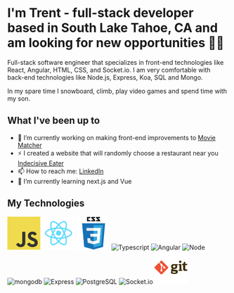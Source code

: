 # I'm Trent - full-stack developer based in South Lake Tahoe, CA and am looking for new opportunities 👨‍💻
Full-stack software engineer that specializes in front-end technologies like React, Angular, HTML, CSS, and Socket.io. I am very comfortable with back-end technologies like Node.js, Express, Koa, SQL and Mongo. 
<br>


In my spare time I snowboard, climb, play video games and spend time with my son.

## What I've been up to
- 🔭 I’m currently working on making front-end improvements to [Movie Matcher](https://github.com/trentarnold/MovieMatcher) 
- ⚡ I created a website that will randomly choose a restaurant near you [Indecisive Eater](https://github.com/trentarnold/indecisive-eater)
- 📫 How to reach me: [LinkedIn](https://www.linkedin.com/in/-trentarnold/)
- 🌱 I’m currently learning next.js and Vue
## My Technologies
<img src="https://raw.githubusercontent.com/github/explore/80688e429a7d4ef2fca1e82350fe8e3517d3494d/topics/javascript/javascript.png" alt="drawing" width="75"/> <img src="https://raw.githubusercontent.com/github/explore/80688e429a7d4ef2fca1e82350fe8e3517d3494d/topics/react/react.png" alt= "react" width ="75" /> 
<img src="https://raw.githubusercontent.com/github/explore/80688e429a7d4ef2fca1e82350fe8e3517d3494d/topics/css/css.png" alt= "CSS" width ="75" />
<img src="https://camo.githubusercontent.com/6fe3aee5005231f9cf6e7f7afaa2385d66a921313ee40b872bd2e6e699779e9d/68747470733a2f2f75706c6f61642e77696b696d656469612e6f72672f77696b6970656469612f636f6d6d6f6e732f7468756d622f342f34632f547970657363726970745f6c6f676f5f323032302e7376672f32303070782d547970657363726970745f6c6f676f5f323032302e7376672e706e67" alt= "Typescript" width ="75" />
<img src="https://camo.githubusercontent.com/2d71b0a23f1207fe0276b15d7c711fe8eb77fcc4e11372ad523a914d13a9580c/68747470733a2f2f616e67756c61722e696f2f6173736574732f696d616765732f6c6f676f732f616e67756c61722f616e67756c61722e706e67" alt= "Angular" width ="75" />
<img src="https://camo.githubusercontent.com/bac2d417632a16c3a078aefc7b5bb7442c2d40478ae4cc30b3b1c577ce439272/68747470733a2f2f64657374617469632e626c6f622e636f72652e77696e646f77732e6e65742f696d616765732f6e6f64656a732d6c6f676f2e706e67" alt= "Node" width ="75" />
<img src="https://camo.githubusercontent.com/7e4152920c3110345069fe0ac9ef055c9ffa64c7d53622e5e18dd2450600b70a/68747470733a2f2f62616e6e6572322e636c65616e706e672e636f6d2f32303138303730322f6267742f6b697373706e672d6d6f6e676f64622d64617461626173652d6e6f73716c2d706f737467726573716c2d6d6f6e676f2d35623339663965333434356661362e353635323734363431353330353236313739323830312e6a7067" alt= "mongodb" width ="75" />
<img src="https://camo.githubusercontent.com/a7182a27e4991ed666520fee1ab0935f18d19f23a19a43a1c78e2067c578f9b2/68747470733a2f2f656e637279707465642d74626e302e677374617469632e636f6d2f696d616765733f713d74626e3a414e64394763534b6d74417632475f4c6f5676597a567068676b6157365731796a337a3074523769677726757371703d434155" alt= "Express" width ="75" />
<img src="https://camo.githubusercontent.com/2717985f26463c118a5e93fd5ab74cbafe4dd5c9e9a9ca4bf2af249baf4d92a7/68747470733a2f2f75706c6f61642e77696b696d656469612e6f72672f77696b6970656469612f636f6d6d6f6e732f7468756d622f322f32392f506f737467726573716c5f656c657068616e742e7376672f3132303070782d506f737467726573716c5f656c657068616e742e7376672e706e67" alt= "PostgreSQL" width ="75" />
<img src="https://camo.githubusercontent.com/07aa2b658522a1484d90bade21c57204955c2d64a307f5366108e13800ed7f5d/68747470733a2f2f75706c6f61642e77696b696d656469612e6f72672f77696b6970656469612f636f6d6d6f6e732f392f39362f536f636b65742d696f2e737667" alt= "Socket.io" width ="75" />
<img src="https://raw.githubusercontent.com/github/explore/80688e429a7d4ef2fca1e82350fe8e3517d3494d/topics/git/git.png" alt= "Git" width ="75" />

